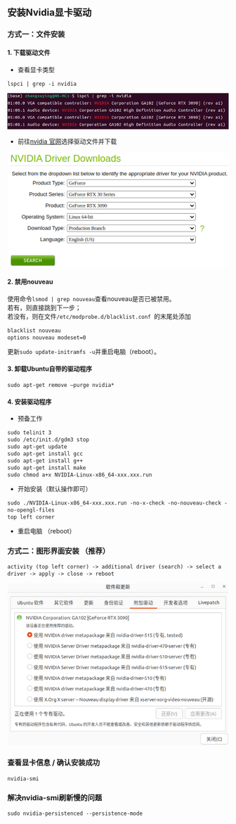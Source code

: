 ## 安装Nvidia显卡驱动
### 方式一：文件安装
#### 1. 下载驱动文件  
- 查看显卡类型
```
lspci | grep -i nvidia
```
<p align="center">
  <img src="nvidia-info.png" alt="nvidia-info" width="600"/>
</p>

- 前往[nvidia 官网](https://www.nvidia.com/Download/index.aspx)选择驱动文件并下载
<p align="center">
  <img src="driver.png" alt="nvidia-info" width="600"/>
</p>

#### 2. 禁用nouveau
使用命令```lsmod | grep nouveau```查看nouveau是否已被禁用。  
若有，则直接跳到下一步；  
若没有，则在文件```/etc/modprobe.d/blacklist.conf ```的末尾处添加
```
blacklist nouveau
options nouveau modeset=0
```
更新```sudo update-initramfs -u```并重启电脑（reboot）。


#### 3. 卸载Ubuntu自带的驱动程序
```
sudo apt-get remove –purge nvidia*
```

#### 4. 安装驱动程序
- 预备工作
```
sudo telinit 3
sudo /etc/init.d/gdm3 stop
sudo apt-get update
sudo apt-get install gcc
sudo apt-get install g++
sudo apt-get install make
sudo chmod a+x NVIDIA-Linux-x86_64-xxx.xxx.run
```
- 开始安装（默认操作即可）
```
sudo ./NVIDIA-Linux-x86_64-xxx.xxx.run -no-x-check -no-nouveau-check -no-opengl-files
top left corner
```
- 重启电脑 （reboot）

### 方式二：图形界面安装 （推荐）
```
activity (top left corner) -> additional driver (search) -> select a driver -> apply -> close -> reboot
```
<p align="center">
  <img src="driver-direct-install.png" alt="nvidia-info" width="600"/>
</p>

### 查看显卡信息 / 确认安装成功 
```
nvidia-smi 
```

### 解决nvidia-smi刷新慢的问题
```
sudo nvidia-persistenced --persistence-mode
```

